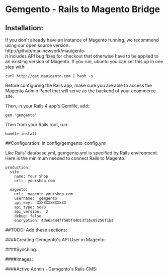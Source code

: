 # Gemgento - Rails to Magento Bridge
## Installation:
If you don't already have an instance of Magento running, we recommend using our open source version:  
http://github/mauinewyork/mauigento  
It includes API bug fixes for checkout that otherwise have to be applied to an existing version of Magento.  If you run, ubuntu you can set this up in one step with:  
  
    curl http://get.mauigento.com | bash -s

Before configuring the Rails app, make sure you are able to access the Magento Admin Panel that will serve as the backend of your ecommerce site.

Then, in your Rails 4 app's Gemfile, add:

    gem 'gemgento'

Then from your Rails root, run:

    bundle install

##Configuration:
In config/gemgento_config.yml

Like Rails' database.yml, gemgento.yml is specified by Rails environment.  Here is the minimum needed to connect Rails to Magento.

````
production: 
  site:
    name: Your Shop
    url:  yourshop.com

  magento:
    url:  magento.yourshop.com 
    username:  gemgento
    api_key:  XXXXXXXXXXXXX
    api_type: soap
    api_version:  2
    debug: false
    encryption: 4de6a444ff58bf44013f3bc05256f1b3
````

##TODO:  Add these sections:

####Creating Gemgento's API User in Magento:

####Synching:

####Images:

####Active Admin - Gemgento's Rails CMS:








